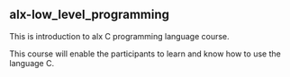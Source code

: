 ## alx-low_level_programming

This is introduction to alx C programming language course. 

This course will enable the participants to learn and know how to use
the language C. 
